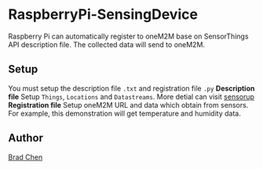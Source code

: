 # RaspberryPi-SensingDevice
Raspberry Pi can automatically register to oneM2M base on SensorThings API description file. The collected data will send to oneM2M.
## Setup
You must setup the description file `.txt` and registration file `.py`
**Description file**
Setup `Things`, `Locations` and `Datastreams`. More detial can visit [sensorup](http://developers.sensorup.com/docs/#introduction)
**Registration file**
Setup oneM2M URL and data which obtain from sensors. For example, this demonstration will get temperature and humidity data.
## Author
[Brad Chen](https://github.com/BradChenPJ)

